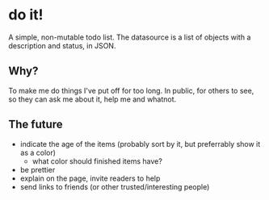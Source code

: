 # do it!

A simple, non-mutable todo list. The datasource is a list of objects
with a description and status, in JSON.

## Why?

To make me do things I've put off for too long. In public, for others to
see, so they can ask me about it, help me and whatnot.

## The future

* indicate the age of the items (probably sort by it, but preferrably
    show it as a color)
    - what color should finished items have?
* be prettier
* explain on the page, invite readers to help
* send links to friends (or other trusted/interesting people)

